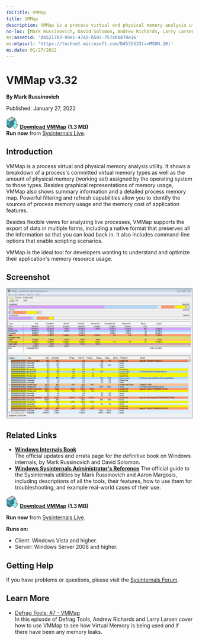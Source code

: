```yaml
--- 
TOCTitle: VMMap
title: VMMap
description: VMMap is a process virtual and physical memory analysis utility.
no-loc: [Mark Russinovich, David Solomon, Andrew Richards, Larry Larsen, Aaron Margosis]
ms:assetid: '0b5217b3-99e1-4742-b502-7574bb478a16'
ms:mtpsurl: 'https://technet.microsoft.com/Dd535533(v=MSDN.10)'
ms.date: 01/27/2022
---
```


# VMMap v3.32

**By Mark Russinovich**

Published: January 27, 2022

[![Download](media/shared/Download_sm.png)](https://download.sysinternals.com/files/VMMap.zip) [**Download VMMap**](https://download.sysinternals.com/files/VMMap.zip)  **(1.3 MB)**  
**Run now** from [Sysinternals Live](https://live.sysinternals.com/vmmap.exe).

## Introduction

VMMap is a process virtual and physical memory analysis utility. It
shows a breakdown of a process's committed virtual memory types as well
as the amount of physical memory (working set) assigned by the operating
system to those types. Besides graphical representations of memory
usage, VMMap also shows summary information and a detailed process
memory map. Powerful filtering and refresh capabilities allow you to
identify the sources of process memory usage and the memory cost of
application features.

Besides flexible views for analyzing live processes, VMMap supports the
export of data in multiple forms, including a native format that
preserves all the information so that you can load back in. It also
includes command-line options that enable scripting scenarios.

VMMap is the ideal tool for developers wanting to understand and
optimize their application's memory resource usage.

## Screenshot

![Screenshot of VMMap showing Explorer.EXE memory analysis](media/vmmap/vmmap.jpg)

## Related Links

- [**Windows Internals Book**](~/resources/windows-internals.md)  
    The official updates and errata page for the definitive book on
    Windows internals, by Mark Russinovich and David Solomon.
- [**Windows Sysinternals Administrator's Reference**](~/resources/troubleshooting-book.md)
    The official guide to the Sysinternals utilities by Mark Russinovich and
    Aaron Margosis, including descriptions of all the tools, their
    features, how to use them for troubleshooting, and example
    real-world cases of their use.

[![Download](media/shared/Download_sm.png)](https://download.sysinternals.com/files/VMMap.zip) [**Download VMMap**](https://download.sysinternals.com/files/VMMap.zip)  **(1.3 MB)**

**Run now** from [Sysinternals Live](https://live.sysinternals.com/vmmap.exe).

**Runs on:**

- Client: Windows Vista and higher.
- Server: Windows Server 2008 and higher.

## Getting Help

If you have problems or questions, please visit the [Sysinternals
Forum](https://forum.sysinternals.com).  

## Learn More

- [Defrag Tools: \#7 -
    VMMap](https://shows/defrag-tools/live-build-2014)  
    In this episode of Defrag Tools, Andrew Richards and Larry Larsen
    cover how to use VMMap to see how Virtual Memory is being used and
    if there have been any memory leaks.
